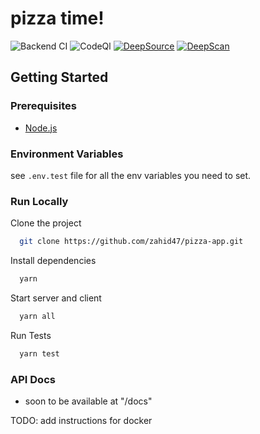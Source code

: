 # pizza time!

![Backend CI](https://github.com/zahid47/pizza-app/actions/workflows/intregation.yml/badge.svg)
![CodeQl](https://github.com/zahid47/pizza-app/actions/workflows/codeql-analysis.yml/badge.svg)
[![DeepSource](https://deepsource.io/gh/zahid47/pizza-app.svg/?label=active+issues&token=d2Y-gDnY616pJ8Q_lWUhg1Ax)](https://deepsource.io/gh/zahid47/pizza-app/?ref=repository-badge)
[![DeepScan](https://deepscan.io/api/teams/18088/projects/21415/branches/614036/badge/grade.svg)](https://deepscan.io/dashboard#view=project&tid=18088&pid=21415&bid=614036)

## Getting Started

### Prerequisites

- [Node.js](https://nodejs.org/en)

### Environment Variables

see `.env.test` file for all the env variables you need to set.

### Run Locally

Clone the project

```bash
  git clone https://github.com/zahid47/pizza-app.git
```

Install dependencies

```bash
  yarn
```

Start server and client

```bash
  yarn all
```

Run Tests

```bash
  yarn test
```

### API Docs

- soon to be available at "/docs"

TODO: add instructions for docker
